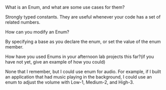 What is an Enum, and what are some use cases for them?

Strongly typed constants. They are useful whenever your code has a set of related numbers.

How can you modify an Enum?

By specifying a base as you declare the enum, or set the value of the enum member.

How have you used Enums in your afternoon lab projects this far?(if you have not yet, give an example of how you could)

None that I remember, but I could use enum for audio. For example, if I built an application that had music playing in the background, I could use an enum to adjust the volume with Low-1, Medium-2, and High-3.